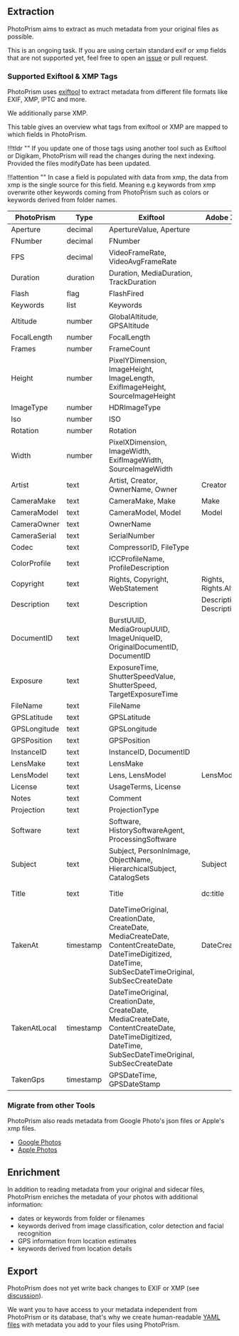 ## Extraction

PhotoPrism aims to extract as much metadata from your original files as possible.

This is an ongoing task. If you are using certain standard exif or xmp fields that are not supported yet, feel free to open an [issue](https://github.com/photoprism/photoprism/issues) or pull request.

### Supported Exiftool & XMP Tags

PhotoPrism uses [exiftool](https://exiftool.org/) to extract metadata from different file formats like EXIF, XMP, IPTC and more.

We additionally parse XMP.

This table gives an overview what tags from exiftool or XMP are mapped to which fields in PhotoPrism.

!!!tldr ""
    If you update one of those tags using another tool such as Exiftool or Digikam, PhotoPrism will read the changes during the next indexing. Provided the files modifyDate has been updated.

!!!attention ""
    In case a field is populated with data from xmp, the data from xmp is the single source for this field.
    Meaning e.g keywords from xmp overwrite other keywords coming from PhotoPrism such as colors or keywords derived from folder names. 

|    PhotoPrism     |   Type    |                                                                       Exiftool                                                                        |          Adobe XMP           |       DCMI       |
|--------------|-----------|-------------------------------------------------------------------------------------------------------------------------------------------------------|------------------------------|------------------|
| Aperture     | decimal   | ApertureValue, Aperture                                                                                                                               |                              |                  |
| FNumber      | decimal   | FNumber                                                                                                                                               |                              |                  |
| FPS          | decimal   | VideoFrameRate, VideoAvgFrameRate                                                                                                                     |                              |                  |
| Duration     | duration  | Duration, MediaDuration, TrackDuration                                                                                                                |                              |                  |
| Flash        | flag      | FlashFired                                                                                                                                            |                              |                  |
| Keywords     | list      | Keywords                                                                                                                                              |                              |                  |
| Altitude     | number    | GlobalAltitude, GPSAltitude                                                                                                                           |                              |                  |
| FocalLength  | number    | FocalLength                                                                                                                                           |                              |                  |
| Frames       | number    | FrameCount                                                                                                                                            |                              |                  |
| Height       | number    | PixelYDimension, ImageHeight, ImageLength, ExifImageHeight, SourceImageHeight                                                                         |                              |                  |
| ImageType    | number    | HDRImageType                                                                                                                                          |                              |                  |
| Iso          | number    | ISO                                                                                                                                                   |                              |                  |
| Rotation     | number    | Rotation                                                                                                                                              |                              |                  |
| Width        | number    | PixelXDimension, ImageWidth, ExifImageWidth, SourceImageWidth                                                                                         |                              |                  |
| Artist       | text      | Artist, Creator, OwnerName, Owner                                                                                                                     | Creator                      |                  |
| CameraMake   | text      | CameraMake, Make                                                                                                                                      | Make                         |                  |
| CameraModel  | text      | CameraModel, Model                                                                                                                                    | Model                        |                  |
| CameraOwner  | text      | OwnerName                                                                                                                                             |                              |                  |
| CameraSerial | text      | SerialNumber                                                                                                                                          |                              |                  |
| Codec        | text      | CompressorID, FileType                                                                                                                                |                              |                  |
| ColorProfile | text      | ICCProfileName, ProfileDescription                                                                                                                    |                              |                  |
| Copyright    | text      | Rights, Copyright, WebStatement                                                                                                                       | Rights, Rights.Alt           |                  |
| Description  | text      | Description                                                                                                                                           | Description, Description.Alt |                  |
| DocumentID   | text      | BurstUUID, MediaGroupUUID, ImageUniqueID, OriginalDocumentID, DocumentID                                                                              |                              |                  |
| Exposure     | text      | ExposureTime, ShutterSpeedValue, ShutterSpeed, TargetExposureTime                                                                                     |                              |                  |
| FileName     | text      | FileName                                                                                                                                              |                              |                  |
| GPSLatitude  | text      | GPSLatitude                                                                                                                                           |                              |                  |
| GPSLongitude | text      | GPSLongitude                                                                                                                                          |                              |                  |
| GPSPosition  | text      | GPSPosition                                                                                                                                           |                              |                  |
| InstanceID   | text      | InstanceID, DocumentID                                                                                                                                |                              |                  |
| LensMake     | text      | LensMake                                                                                                                                              |                              |                  |
| LensModel    | text      | Lens, LensModel                                                                                                                                       | LensModel                    |                  |
| License      | text      | UsageTerms, License                                                                                                                                   |                              |                  |
| Notes        | text      | Comment                                                                                                                                               |                              |                  |
| Projection   | text      | ProjectionType                                                                                                                                        |                              |                  |
| Software     | text      | Software, HistorySoftwareAgent, ProcessingSoftware                                                                                                    |                              |                  |
| Subject      | text      | Subject, PersonInImage, ObjectName, HierarchicalSubject, CatalogSets                                                                                  | Subject                      |                  |
| Title        | text      | Title                                                                                                                                                 | dc:title                     | title, title.Alt |
| TakenAt      | timestamp | DateTimeOriginal, CreationDate, CreateDate, MediaCreateDate, ContentCreateDate, DateTimeDigitized, DateTime, SubSecDateTimeOriginal, SubSecCreateDate | DateCreated                  |                  |
| TakenAtLocal | timestamp | DateTimeOriginal, CreationDate, CreateDate, MediaCreateDate, ContentCreateDate, DateTimeDigitized, DateTime, SubSecDateTimeOriginal, SubSecCreateDate |                              |                  |
| TakenGps     | timestamp | GPSDateTime, GPSDateStamp                                                                                                                             |                              |                  |

### Migrate from other Tools
PhotoPrism also reads metadata from Google Photo's json files or Apple's xmp files.

- [Google Photos](../use-cases/google.md)
- [Apple Photos](../use-cases/apple.md)


## Enrichment
In addition to reading metadata from your original and sidecar files, PhotoPrism enriches the metadata of your photos with additional information:

- dates or keywords from folder or filenames
- keywords derived from image classification, color detection and facial recognition
- GPS information from location estimates 
- keywords derived from location details

## Export
PhotoPrism does not yet write back changes to EXIF or XMP (see [discussion](https://github.com/photoprism/photoprism/discussions/1092)).

We want you to have access to your metadata independent from PhotoPrism or its database,
that's why we create human-readable [YAML files](./export.md) with metadata you add to your files using PhotoPrism.

